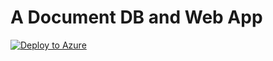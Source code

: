 # A Document DB and Web App

[![Deploy to Azure](http://azuredeploy.net/deploybutton.png)](https://azuredeploy.net/)